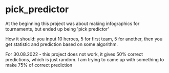# pick_predictor
At the beginning this project was about making infographics for tournaments, but ended up being 'pick predictor'

How it should: you input 10 heroes, 5 for first team, 5 for another, then you get statistic and prediction based on some algorithm. 

For 30.08.2022 - this project does not work, it gives 50% correct predictions, which is just random. 
I am trying to came up with something to make 75% of correct prediction
